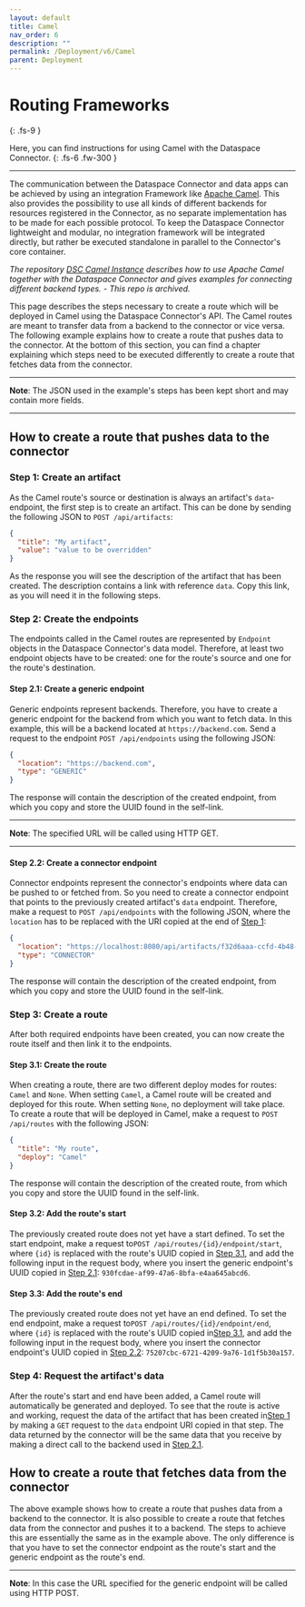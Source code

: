 ```yaml
---
layout: default
title: Camel
nav_order: 6
description: ""
permalink: /Deployment/v6/Camel
parent: Deployment
---
```


# Routing Frameworks
{: .fs-9 }

Here, you can find instructions for using Camel with the Dataspace Connector.
{: .fs-6 .fw-300 }

---

The communication between the Dataspace Connector and data apps can be achieved by using an
integration Framework like [Apache Camel](https://camel.apache.org/). This also provides the
possibility to use all kinds of different backends for resources registered in the Connector, as no
separate implementation has to be made for each possible protocol. To keep the Dataspace Connector
lightweight and modular, no integration framework will be integrated directly, but rather be
executed standalone in parallel to the Connector's core container.

_The repository [DSC Camel Instance](https://github.com/International-Data-Spaces-Association/DSC-Camel-Instance)
describes how to use Apache Camel together with the Dataspace Connector and gives examples for
connecting different backend types. - This repo is archived._

This page describes the steps necessary to create a route which will be deployed in Camel using the
Dataspace Connector's API. The Camel routes are meant to transfer data from a backend to the
connector or vice versa. The following example explains how to create a route that pushes data to
the connector. At the bottom of this section, you can find a chapter explaining which steps need to
be executed differently to create a route that fetches data from the connector.

---

**Note**: The JSON used in the example's steps has been kept short and may contain more fields.

---

## How to create a route that pushes data to the connector

### Step 1: Create an artifact

As the Camel route's source or destination is always an artifact's `data`-endpoint, the first step
is to create an artifact. This can be done by sending the following JSON to `POST /api/artifacts`:

```json
{
  "title": "My artifact",
  "value": "value to be overridden"
}
```

As the response you will see the description of the artifact that has been created. The description
contains a link with reference `data`. Copy this link, as you will need it in the following steps.

### Step 2: Create the endpoints

The endpoints called in the Camel routes are represented by `Endpoint` objects in the Dataspace
Connector's data model. Therefore, at least two endpoint objects have to be created: one for the
route's source and one for the route's destination.

#### Step 2.1: Create a generic endpoint

Generic endpoints represent backends. Therefore, you have to create a generic endpoint for the
backend from which you want to fetch data. In this example, this will be a backend located at
`https://backend.com`. Send a request to the endpoint `POST /api/endpoints` using the following
JSON:

```json
{
  "location": "https://backend.com",
  "type": "GENERIC"
}
```

The response will contain the description of the created endpoint, from which you copy and store the
UUID found in the self-link.

---

**Note**: The specified URL will be called using HTTP GET.

---

#### Step 2.2: Create a connector endpoint

Connector endpoints represent the connector's endpoints where data can be pushed to or fetched from.
So you need to create a connector endpoint that points to the previously created artifact's `data`
endpoint. Therefore, make a request to `POST /api/endpoints` with the following JSON, where the
`location` has to be replaced with the URI copied at the end of [Step 1](#step-1-create-an-artifact):

```json
{
  "location": "https://localhost:8080/api/artifacts/f32d6aaa-ccfd-4b48-a305-ddb4222c89f0/data",
  "type": "CONNECTOR"
}
```

The response will contain the description of the created endpoint, from which you copy and store the
UUID found in the self-link.

### Step 3: Create a route

After both required endpoints have been created, you can now create the route itself and then link
it to the endpoints.

#### Step 3.1: Create the route

When creating a route, there are two different deploy modes for routes: `Camel` and `None`. When
setting `Camel`, a Camel route will be created and deployed for this route. When setting `None`, no
deployment will take place. To create a route that will be deployed in Camel, make a request to
`POST /api/routes` with the following JSON:

```json
{
  "title": "My route",
  "deploy": "Camel"
}
```

The response will contain the description of the created route, from which you copy and store the
UUID found in the self-link.

#### Step 3.2: Add the route's start

The previously created route does not yet have a start defined. To set the start endpoint, make a
request to`POST /api/routes/{id}/endpoint/start`, where `{id}` is replaced with the route's UUID
copied in [Step 3.1](#step-31-create-the-route), and add the following input in the request body,
where you insert the generic endpoint's UUID copied in
[Step 2.1](#step-21-create-a-generic-endpoint): `930fcdae-af99-47a6-8bfa-e4aa645abcd6`.

#### Step 3.3: Add the route's end

The previously created route does not yet have an end defined. To set the end endpoint, make a
request to`POST /api/routes/{id}/endpoint/end`, where `{id}` is replaced with the route's UUID
copied in[Step 3.1](#step-31-create-the-route), and add the following input in the request body,
where you insert the connector endpoint's UUID copied in
[Step 2.2](#step-22-create-a-connector-endpoint): `75207cbc-6721-4209-9a76-1d1f5b30a157`.

### Step 4: Request the artifact's data

After the route's start and end have been added, a Camel route will automatically be generated and
deployed. To see that the route is active and working, request the data of the artifact that has
been created in[Step 1](#step-1-create-an-artifact) by making a `GET` request to the `data` endpoint
URI copied in that step. The data returned by the connector will be the same data that you receive
by making a direct call to the backend used in [Step 2.1](#step-21-create-a-generic-endpoint).

## How to create a route that fetches data from the connector

The above example shows how to create a route that pushes data from a backend to the connector. It
is also possible to create a route that fetches data from the connector and pushes it to a backend.
The steps to achieve this are essentially the same as in the example above. The only difference is
that you have to set the connector endpoint as the route's start and the generic endpoint as the
route's end.

---

**Note**: In this case the URL specified for the generic endpoint will be called using HTTP POST.
